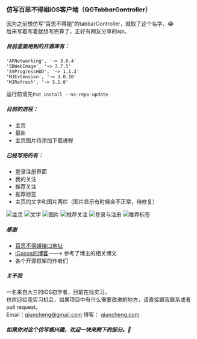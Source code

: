 ### 仿写百思不得姐iOS客户端（~~QCTabbarController~~）

因为之前想仿写“百思不得姐”的tabbarController，就取了这个名字，😂  <br >
后来写着写着就想写完算了，正好有网友分享的api。
##### 目前里面用到的开源库有： 
```objc
'AFNetworking', '~> 3.0.4'
'SDWebImage', '~> 3.7.5'
'SVProgressHUD', '~> 1.1.3'
'MJExtension', '~> 3.0.10'
'MJRefresh', '~> 3.1.0' 
```
运行前请先`Pod install --no-repo-update`

##### 目前的进程：  
- 主页
- 最新
- 主页图片待添加下载进程

##### 已经写完的有：
- 登录注册界面
- 我的关注
- 推荐关注
- 推荐标签
- 主页的文字和图片两栏（图片显示有时候会不正常，待修复）

![主页](http://7xk67j.com1.z0.glb.clouddn.com/QQ20160419-0.png)
![文字](http://7xk67j.com1.z0.glb.clouddn.com/QQ20160419-1.png)
![图片](http://7xk67j.com1.z0.glb.clouddn.com/QQ20160419-2.png)
![推荐关注](http://7xk67j.com1.z0.glb.clouddn.com/QQ20160419-5.png)
![登录与注册](http://7xk67j.com1.z0.glb.clouddn.com/QQ20160419-4.png)
![推荐标签](http://7xk67j.com1.z0.glb.clouddn.com/QQ20160419-3.png)

##### 感谢
- [百思不得姐接口地址](https://www.showapi.com/api/lookPoint/255)
- [iCocos的博客](http://www.cnblogs.com/iCocos/)---> 参考了博主的相关博文
- 各个开源框架的作者们

##### 关于我
一名来自大三的iOS初学者，目前在找实习。  
也欢迎给我实习机会，如果项目中有什么需要改进的地方，请直接跟我联系或者pull request。  
Email：<a href = "mailTo: qiuncheng@gmail.com&subject=关于你仿写的《百思不得姐》我想和你谈谈">qiuncheng@gmail.com</a>
博客： [qiuncheng.com](http://qiuncheng.com)

##### 如果你对这个仿写感兴趣，欢迎一块来剩下的部分。😬


